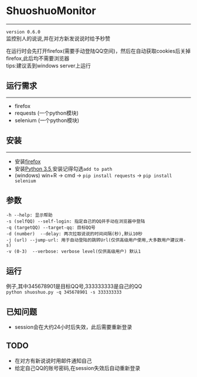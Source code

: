 # ShuoshuoMonitor  
---
`version 0.6.0`  
监控别人的说说,并在对方新发说说时给予秒赞  
  
在运行时会先打开firefox(需要手动登陆QQ空间)，然后在自动获取cookies后关掉firefox,此后均不需要浏览器  
tips:建议丢到windows server上运行

## 运行需求  
---
 - firefox  
 - requests (一个python模块)  
 - selenium (一个python模块)  
  
## 安装  
---
 - 安装[firefox](http://www.firefox.com.cn/)  
 - 安装[Python 3.5](https://www.python.org/downloads/),安装记得勾选`add to path`  
 - (windows) win+R -> cmd -> `pip install requests` -> `pip install selenium`  

## 参数  
    -h --help: 显示帮助  
    -s (selfQQ) --self-login: 指定自己的QQ并手动在浏览器中登陆  
    -q (targetQQ) --target-qq: 目标QQ号  
    -d (number)  --delay: 两次拉取说说的时间间隔(秒),默认10秒  
    -j (url) --jump-url: 用于自动登陆的跳转Url(仅供高级用户使用,大多数用户建议用-s)  
    -v (0-3)  --verbose: verbose level(仅供高级用户) 默认1  
 
## 运行  
例子,其中345678901是目标QQ号,333333333是自己的QQ  
`python shuoshuo.py -q 345678901 -s 333333333`  

## 已知问题  
 - session会在大约24小时后失效，此后需要重新登录  

## TODO  
 - 在对方有新说说时用邮件通知自己  
 - 给定自己QQ的账号密码,在session失效后自动重新登录  
